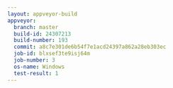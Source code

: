 ```yaml
---
layout: appveyor-build
appveyor:
  branch: master
  build-id: 24307213
  build-number: 193
  commit: a8c7e301de6b54f7e1acd24397a862a28eb303ec
  job-id: blxsef3te9isj64m
  job-number: 3
  os-name: Windows
  test-result: 1
---
```

